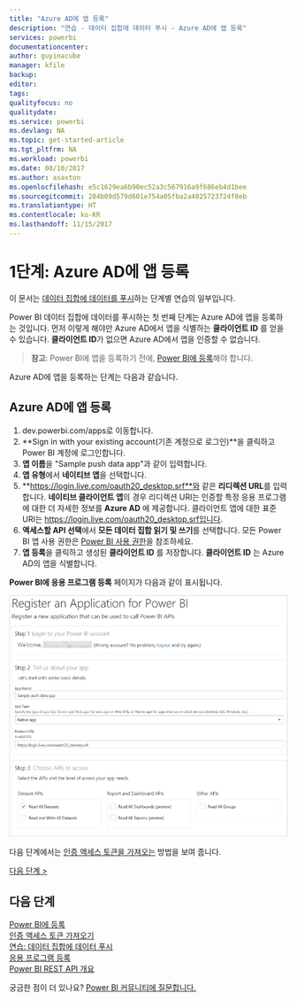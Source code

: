 ```yaml
---
title: "Azure AD에 앱 등록"
description: "연습 - 데이터 집합에 데이터 푸시 - Azure AD에 앱 등록"
services: powerbi
documentationcenter: 
author: guyinacube
manager: kfile
backup: 
editor: 
tags: 
qualityfocus: no
qualitydate: 
ms.service: powerbi
ms.devlang: NA
ms.topic: get-started-article
ms.tgt_pltfrm: NA
ms.workload: powerbi
ms.date: 08/10/2017
ms.author: asaxton
ms.openlocfilehash: e5c1629ea6b90ec52a3c567916a9f686eb4d1bee
ms.sourcegitcommit: 284b09d579d601e754a05fba2a4025723724f8eb
ms.translationtype: HT
ms.contentlocale: ko-KR
ms.lasthandoff: 11/15/2017
---
```

# <a name="step-1-register-an-app-with-azure-ad"></a>1단계: Azure AD에 앱 등록
이 문서는 [데이터 집합에 데이터를 푸시](walkthrough-push-data.md)하는 단계별 연습의 일부입니다.

Power BI 데이터 집합에 데이터를 푸시하는 첫 번째 단계는 Azure AD에 앱을 등록하는 것입니다. 먼저 이렇게 해야만 Azure AD에서 앱을 식별하는 **클라이언트 ID** 를 얻을 수 있습니다. **클라이언트 ID**가 없으면 Azure AD에서 앱을 인증할 수 없습니다.

> **참고**: Power BI에 앱을 등록하기 전에, [Power BI에 등록](create-an-azure-active-directory-tenant.md)해야 합니다.
> 
> 

Azure AD에 앱을 등록하는 단계는 다음과 같습니다.

## <a name="register-an-app-in-azure-ad"></a>Azure AD에 앱 등록
1. dev.powerbi.com/apps로 이동합니다.
2. **Sign in with your existing account(기존 계정으로 로그인)**을 클릭하고 Power BI 계정에 로그인합니다.
3. **앱 이름**을 "Sample push data app"과 같이 입력합니다.
4. **앱 유형**에서 **네이티브 앱**을 선택합니다.
5. **https://login.live.com/oauth20_desktop.srf**와 같은 **리디렉션 URL**를 입력합니다. **네이티브 클라이언트 앱**의 경우 리디렉션 URI는 인증할 특정 응용 프로그램에 대한 더 자세한 정보를 **Azure AD** 에 제공합니다. 클라이언트 앱에 대한 표준 URI는 https://login.live.com/oauth20_desktop.srf입니다.
6. **액세스할 API 선택**에서 **모든 데이터 집합 읽기 및 쓰기**를 선택합니다. 모든 Power BI 앱 사용 권한은 [Power BI 사용 권한](power-bi-permissions.md)을 참조하세요.
7. **앱 등록**을 클릭하고 생성된 **클라이언트 ID** 를 저장합니다. **클라이언트 ID** 는 Azure AD의 앱을 식별합니다.

**Power BI에 응용 프로그램 등록** 페이지가 다음과 같이 표시됩니다.

![](media/walkthrough-push-data-register-app-with-azure-ad/powerbi-developer-sample-register-app.png)

다음 단계에서는 [인증 액세스 토큰을 가져오는](walkthrough-push-data-get-token.md) 방법을 보여 줍니다.

[다음 단계 >](walkthrough-push-data-get-token.md)

## <a name="next-steps"></a>다음 단계
[Power BI에 등록](create-an-azure-active-directory-tenant.md)  
[인증 액세스 토큰 가져오기](walkthrough-push-data-get-token.md)  
[연습: 데이터 집합에 데이터 푸시](walkthrough-push-data.md)  
[응용 프로그램 등록](register-app.md)  
[Power BI REST API 개요](overview-of-power-bi-rest-api.md)  

궁금한 점이 더 있나요? [Power BI 커뮤니티에 질문합니다.](http://community.powerbi.com/)

